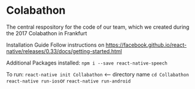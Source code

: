 # Colabathon

The central respository for the code of our team, which we created during the 2017 Colabathon in Frankfurt

Installation Guide
Follow instructions on https://facebook.github.io/react-native/releases/0.33/docs/getting-started.html

Additional Packages installed:
```npm i --save react-native-speech```

To run:
```react-native init Collabathon``` <-- directory name
```cd Collabathon```
```react-native run-ios```or ```react-native run-android```
